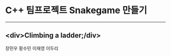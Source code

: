 # C++ 팀프로젝트 Snakegame 만들기
-------------------------------------------


## &lt;div&gt;Climbing a ladder;/div&gt;

장민우
황수민
이재영
이두리
